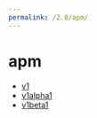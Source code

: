 ```yaml
---
permalink: /2.8/apm/
---
```


# apm



* [v1](v1/index.md)
* [v1alpha1](v1alpha1/index.md)
* [v1beta1](v1beta1/index.md)